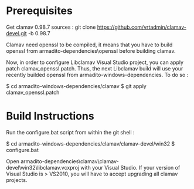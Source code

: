 Prerequisites
==============

Get clamav 0.98.7 sources :
   git clone https://github.com/vrtadmin/clamav-devel.git -b 0.98.7

Clamav need openssl to be compiled, it means that you have to build openssl from armadito-dependencies\openssl before building clamav.

Now, in order to configure Libclamav Visual Studio project, you can apply patch clamav_openssl.patch.
Thus, the next Libclamav build will use your recently builded openssl from armadito-windows-dependencies.
To do so :
 
   $ cd armadito-windows-dependencies/clamav
   $ git apply clamav_openssl.patch
   
   
Build Instructions
==================

Run the configure.bat script from within the git shell :
   
   $ cd armadito-windows-dependencies/clamav/clamav-devel/win32
   $ configure.bat

Open armadito-dependencies\clamav\clamav-devel\win32\libclamav.vcxproj with your Visual Studio.
If your version of Visual Studio is > VS2010, you will have to accept upgrading all clamav projects.


